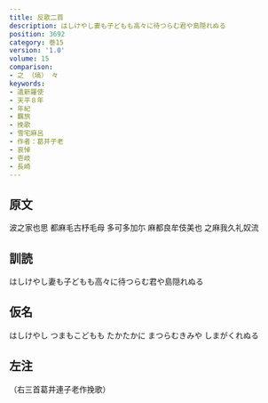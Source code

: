 ```yaml
---
title: 反歌二首
description: はしけやし妻も子どもも高々に待つらむ君や島隠れぬる
position: 3692
category: 巻15
version: '1.0'
volume: 15
comparison:
- 之 （塙） 々
keywords:
- 遣新羅使
- 天平８年
- 年紀
- 羈旅
- 挽歌
- 雪宅麻呂
- 作者：葛井子老
- 哀悼
- 壱岐
- 長崎
---
```


## 原文

波之家也思 都麻毛古杼毛母 多可多加尓 麻都良牟伎美也 之麻我久礼奴流

## 訓読

はしけやし妻も子どもも高々に待つらむ君や島隠れぬる

## 仮名

はしけやし つまもこどもも たかたかに まつらむきみや しまがくれぬる

## 左注

（右三首葛井連子老作挽歌）
